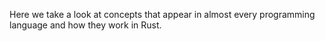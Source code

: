 Here we take a look at concepts that appear in almost every programming language and how they work in Rust.